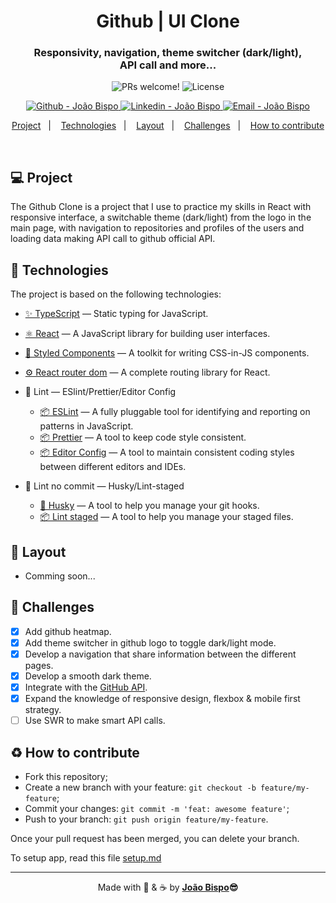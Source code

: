 <meta charset="utf-8">
<h1 align="center">
 Github | UI Clone
</h1>

<h3 align="center">
Responsivity, navigation, theme switcher (dark/light), <br/> API call and more...
</h3>

<p align="center">
 <img src="https://img.shields.io/static/v1?label=PRs&message=welcome&color=3FC463&labelColor=1C1C1C" alt="PRs welcome!" />

  <img alt="License" src="https://img.shields.io/static/v1?label=license&message=not specified&color=3FC463&labelColor=1C1C1C">
</p>
<p align="center">
  <a href="https://github.com/joaobispo2077" target="_blank" >
    <img alt="Github - João Bispo" src="https://img.shields.io/badge/Github--%4B0082?style=plastic&labelColor=1C1C1C&color=3FC463&logo=github">
  </a>
  <a href="https://www.linkedin.com/in/joaobispo2077/" target="_blank" >
    <img alt="Linkedin - João Bispo" src="https://img.shields.io/badge/Linkedin--%23F8952D?style=plastic&labelColor=1C1C1C&color=3FC463&logo=linkedin">
  </a>
  <a href="mailto:joaobispo2077@gmail.com" target="_blank" >
    <img alt="Email - João Bispo" src="https://img.shields.io/badge/Email--%23F8952D?style=plastic&labelColor=1C1C1C&color=3FC463&logo=gmail">
  </a>
</p>

<p align="center">
  <a href="#-project">Project</a>&nbsp;&nbsp;&nbsp;|&nbsp;&nbsp;&nbsp;
  <a href="#-technologies">Technologies</a>&nbsp;&nbsp;&nbsp;|&nbsp;&nbsp;&nbsp;
  <a href="#-layout">Layout</a>&nbsp;&nbsp;&nbsp;|&nbsp;&nbsp;&nbsp;
  <a href="#-challenges">Challenges</a>&nbsp;&nbsp;&nbsp;|&nbsp;&nbsp;&nbsp;
  <a href="#%EF%B8%8F-how-to-contribute">How to contribute</a>
</p>

<br>

## 💻 Project

The Github Clone is a project that I use to practice my skills in React with responsive interface, a switchable theme (dark/light) from the logo in the main page, with navigation to repositories and profiles of the users and loading data making API call to github official API.

## 🚀 Technologies

The project is based on the following technologies:

- [✨ TypeScript](https://www.typescriptlang.org) — Static typing for JavaScript.
- [⚛ React](https://reactjs.org) — A JavaScript library for building user interfaces.
- [💅 Styled Components](https://styled-components.com) — A toolkit for writing CSS-in-JS components.
- [⚙️ React router dom](https://reactrouter.com) — A complete routing library for React.

- 📝 Lint — ESlint/Prettier/Editor Config

  - [📦 ESLint](https://eslint.org) — A fully pluggable tool for identifying and reporting on patterns in JavaScript.
  - [📦 Prettier](https://prettier.io) — A tool to keep code style consistent.
  - [📦 Editor Config](https://editorconfig.org) — A tool to maintain consistent coding styles between different editors and IDEs.

- 🧲 Lint no commit — Husky/Lint-staged
  - [🐶 Husky](https://typicode.github.io/husky/#/) — A tool to help you manage your git hooks.
  - [📦 Lint staged](https://github.com/okonet/lint-staged) — A tool to help you manage your staged files.

## 🔖 Layout

- Comming soon...

## 🎯 Challenges

- [x] Add github heatmap.
- [x] Add theme switcher in github logo to toggle dark/light mode.
- [x] Develop a navigation that share information between the different pages.
- [x] Develop a smooth dark theme.
- [x] Integrate with the [GitHub API](https://developer.github.com/v3/).
- [x] Expand the knowledge of responsive design, flexbox & mobile first strategy.
- [ ] Use SWR to make smart API calls.

## ♻️ How to contribute

- Fork this repository;
- Create a new branch with your feature: `git checkout -b feature/my-feature`;
- Commit your changes: `git commit -m 'feat: awesome feature'`;
- Push to your branch: `git push origin feature/my-feature`.

Once your pull request has been merged, you can delete your branch.

To setup app, read this file [setup.md](./setup.md)

---

<p align="center">Made with 💙 & ☕  by <strong><a href="https://www.linkedin.com/in/joaobispo2077/">João Bispo</a>😎 </strong> </p>

